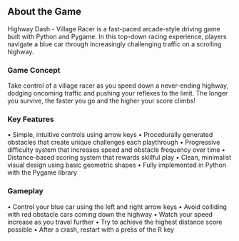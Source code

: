 ## About the Game

Highway Dash - Village Racer is a fast-paced arcade-style driving game built with Python and Pygame. In this top-down racing
experience, players navigate a blue car through increasingly challenging traffic on a scrolling highway.

### Game Concept
Take control of a village racer as you speed down a never-ending highway, dodging oncoming traffic and pushing your reflexes to the
limit. The longer you survive, the faster you go and the higher your score climbs!

### Key Features
• Simple, intuitive controls using arrow keys
• Procedurally generated obstacles that create unique challenges each playthrough
• Progressive difficulty system that increases speed and obstacle frequency over time
• Distance-based scoring system that rewards skillful play
• Clean, minimalist visual design using basic geometric shapes
• Fully implemented in Python with the Pygame library

### Gameplay
• Control your blue car using the left and right arrow keys
• Avoid colliding with red obstacle cars coming down the highway
• Watch your speed increase as you travel further
• Try to achieve the highest distance score possible
• After a crash, restart with a press of the R key
